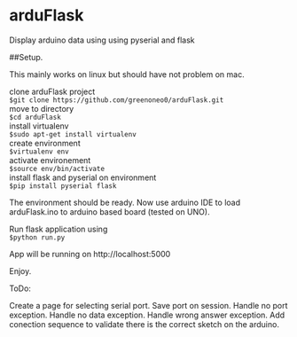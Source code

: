# arduFlask
Display arduino data using using pyserial and flask

##Setup.

This mainly works on linux but should have not problem on mac.

clone arduFlask project  
`$git clone https://github.com/greenoneo0/arduFlask.git`  
move to directory  
`$cd arduFlask`  
install virtualenv  
`$sudo apt-get install virtualenv`  
create environment  
`$virtualenv env`  
activate environement  
`$source env/bin/activate`  
install flask and pyserial on environment  
`$pip install pyserial flask`  

The environment should be ready.
Now use arduino IDE to load arduFlask.ino to arduino based board (tested on UNO).

Run flask application using  
`$python run.py`

App will be running on http://localhost:5000

Enjoy.

ToDo:

Create a page for selecting serial port.
Save port on session.
Handle no port exception.
Handle no data exception.
Handle wrong answer exception.
Add conection sequence to validate there is the correct sketch on the arduino.




